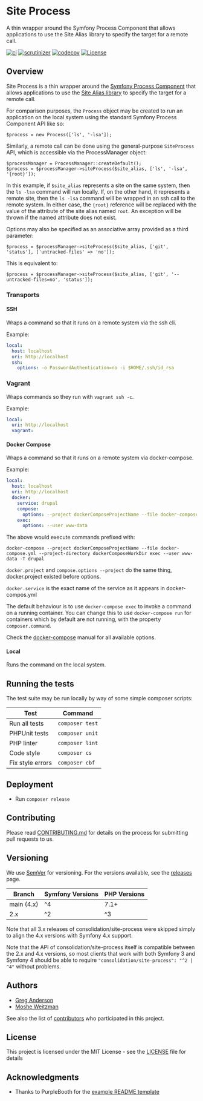 # Site Process

A thin wrapper around the Symfony Process Component that allows applications to use the Site Alias library to specify the target for a remote call. 

[![ci](https://github.com/consolidation/site-process/workflows/CI/badge.svg)](https://travis-ci.org/consolidation/site-process)
[![scrutinizer](https://scrutinizer-ci.com/g/consolidation/site-process/badges/quality-score.png?b=master)](https://scrutinizer-ci.com/g/consolidation/site-process/?branch=master)
[![codecov](https://codecov.io/gh/consolidation/site-process/branch/main/graph/badge.svg?token=CAaB7ofhxx)](https://codecov.io/gh/consolidation/site-process)
[![License](https://img.shields.io/badge/license-MIT-408677.svg)](LICENSE)


## Overview

Site Process is a thin wrapper around the [Symfony Process Component](https://symfony.com/doc/3.4/components/process) that allows applications to use the [Site Alias library](https://github.com/consolidation/site-alias) to specify the target for a remote call.

For comparison purposes, the `Process` object may be created to run an application on the local system using the standard Symfony Process Component API like so:
```
$process = new Process(['ls', '-lsa']);
```
Similarly, a remote call can be done using the general-purpose `SiteProcess` API, which is accessible via the ProcessManager object:
```
$processManager = ProcessManager::createDefault();
$process = $processManager->siteProcess($site_alias, ['ls', '-lsa', '{root}']);
```
In this example, if `$site_alias` represents a site on the same system, then the `ls -lsa` command will run locally. If, on the other hand, it represents a remote site, then the `ls -lsa` command will be wrapped in an ssh call to the remote system. In either case, the `{root}` reference will be replaced with the value of the attribute of the site alias named `root`. An exception will be thrown if the named attribute does not exist.

Options may also be specified as an associative array provided as a third parameter:
```
$process = $processManager->siteProcess($site_alias, ['git', 'status'], ['untracked-files' => 'no']);
```
This is equivalent to:
```
$process = $processManager->siteProcess($site_alias, ['git', '--untracked-files=no', 'status']);
```
### Transports
#### SSH
Wraps a command so that it runs on a remote system via the ssh cli.

Example:
```yaml
local:
  host: localhost
  uri: http://localhost
  ssh:
    options: -o PasswordAuthentication=no -i $HOME/.ssh/id_rsa 

```
### Vagrant
Wraps commands so they run with `vagrant ssh -c`.

Example:
```yaml
local:
  uri: http://localhost
  vagrant:
```

#### Docker Compose
Wraps a command so that it runs on a remote system via docker-compose.

Example:
```yaml
local:
  host: localhost
  uri: http://localhost
  docker:
    service: drupal
    compose:
      options: --project dockerComposeProjectName --file docker-compose.yml --project-directory dockerComposeWorkDir
    exec:
      options: --user www-data

```

The above would execute commands prefixed with:
```
docker-compose --project dockerComposeProjectName --file docker-compose.yml --project-directory dockerComposeWorkDir exec --user www-data -T drupal
```

`docker.project` and `compose.options --project` do the same thing, docker.project existed before options.

`docker.service` is the exact name of the service as it appears in docker-compos.yml

The default behaviour is to use `docker-compose exec` to invoke a command on a running container.
You can change this to use `docker-compose run` for containers which by default are not running, with the property `composer.command`.

Check the [docker-compose](https://docs.docker.com/compose/reference/overview/) manual for all available options.

#### Local
Runs the command on the local system.

## Running the tests

The test suite may be run locally by way of some simple composer scripts:

| Test             | Command
| ---------------- | ---
| Run all tests    | `composer test`
| PHPUnit tests    | `composer unit`
| PHP linter       | `composer lint`
| Code style       | `composer cs`     
| Fix style errors | `composer cbf`


## Deployment

- Run `composer release`

## Contributing

Please read [CONTRIBUTING.md](CONTRIBUTING.md) for details on the process for submitting pull requests to us.

## Versioning

We use [SemVer](http://semver.org/) for versioning. For the versions available, see the [releases](https://github.com/consolidation/site-process/releases) page.

| Branch       | Symfony Versions | PHP Versions
| ------------ | ---------------- | ------------
| main (4.x) | ^4               | 7.1+
| 2.x          | ^2 | ^3          | 5.6+

Note that all 3.x releases of consolidation/site-process were skipped simply to align the 4.x versions with Symfony 4.x support.

Note that the API of consolidation/site-process itself is compatible between the 2.x and 4.x versions, so most clients that work with both Symfony 3 and Symfony 4 should be able to require `"consolidation/site-process": "^2 | ^4"` without problems.

## Authors

* [Greg Anderson](https://github.com/greg-1-anderson)
* [Moshe Weitzman](http://weitzman.github.com)

See also the list of [contributors](https://github.com/consolidation/site-process/contributors) who participated in this project.

## License

This project is licensed under the MIT License - see the [LICENSE](LICENSE) file for details

## Acknowledgments

* Thanks to PurpleBooth for the [example README template](https://gist.github.com/PurpleBooth/109311bb0361f32d87a2)
